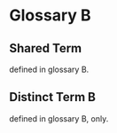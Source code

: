 # Glossary B

## Shared Term

defined in glossary B.

## Distinct Term B

defined in glossary B, only.
